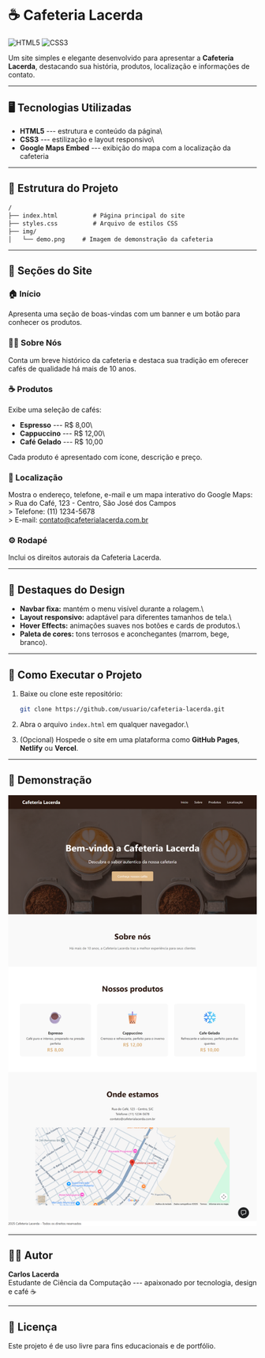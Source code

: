 # ☕ Cafeteria Lacerda

![HTML5](https://img.shields.io/badge/HTML5-E34F26?style=for-the-badge&logo=html5&logoColor=white)
![CSS3](https://img.shields.io/badge/CSS3-1572B6?style=for-the-badge&logo=css3&logoColor=white)

Um site simples e elegante desenvolvido para apresentar a **Cafeteria
Lacerda**, destacando sua história, produtos, localização e informações
de contato.

------------------------------------------------------------------------

## 🖥️ Tecnologias Utilizadas

-   **HTML5** --- estrutura e conteúdo da página\
-   **CSS3** --- estilização e layout responsivo\
-   **Google Maps Embed** --- exibição do mapa com a localização da
    cafeteria

------------------------------------------------------------------------

## 📂 Estrutura do Projeto

    /
    ├── index.html          # Página principal do site
    ├── styles.css          # Arquivo de estilos CSS
    ├── img/
    │   └── demo.png     # Imagem de demonstração da cafeteria

------------------------------------------------------------------------

## 🧭 Seções do Site

### 🏠 Início

Apresenta uma seção de boas-vindas com um banner e um botão para
conhecer os produtos.

### 👩‍🍳 Sobre Nós

Conta um breve histórico da cafeteria e destaca sua tradição em oferecer
cafés de qualidade há mais de 10 anos.

### ☕ Produtos

Exibe uma seleção de cafés: 
- **Espresso** --- R\$ 8,00\
- **Cappuccino** --- R\$ 12,00\
- **Café Gelado** --- R\$ 10,00

Cada produto é apresentado com ícone, descrição e preço.

### 📍 Localização

Mostra o endereço, telefone, e-mail e um mapa interativo do Google Maps:
\> Rua do Café, 123 - Centro, São José dos Campos\
\> Telefone: (11) 1234-5678\
\> E-mail: contato@cafeterialacerda.com.br

### ⚙️ Rodapé

Inclui os direitos autorais da Cafeteria Lacerda.

------------------------------------------------------------------------

## 🎨 Destaques do Design

-   **Navbar fixa:** mantém o menu visível durante a rolagem.\
-   **Layout responsivo:** adaptável para diferentes tamanhos de tela.\
-   **Hover Effects:** animações suaves nos botões e cards de produtos.\
-   **Paleta de cores:** tons terrosos e aconchegantes (marrom, bege,
    branco).

------------------------------------------------------------------------

## 🚀 Como Executar o Projeto

1.  Baixe ou clone este repositório:

    ``` bash
    git clone https://github.com/usuario/cafeteria-lacerda.git
    ```

2.  Abra o arquivo `index.html` em qualquer navegador.\

3.  (Opcional) Hospede o site em uma plataforma como **GitHub Pages**,
    **Netlify** ou **Vercel**.

------------------------------------------------------------------------

## 📸 Demonstração

![Demonstração da Cafeteria Lacerda](img/demo.png)

------------------------------------------------------------------------

## 👨‍💻 Autor

**Carlos Lacerda**\
Estudante de Ciência da Computação --- apaixonado por tecnologia, design
e café ☕

------------------------------------------------------------------------

## 📝 Licença

Este projeto é de uso livre para fins educacionais e de portfólio.
